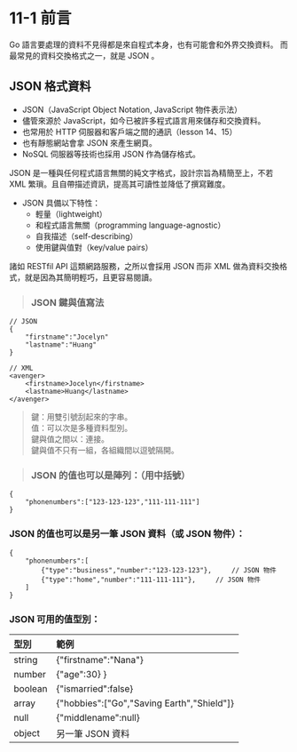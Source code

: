 # 11-1 前言
Go 語言要處理的資料不見得都是來自程式本身，也有可能會和外界交換資料。  而最常見的資料交換格式之一，就是 JSON 。

## JSON 格式資料
* JSON（JavaScript Object Notation, JavaScript 物件表示法）
* 儘管來源於 JavaScript，如今已被許多程式語言用來儲存和交換資料。
* 也常用於 HTTP 伺服器和客戶端之間的通訊（lesson 14、15）
* 也有靜態網站會拿 JSON 來產生網頁。
* NoSQL 伺服器等技術也採用 JSON 作為儲存格式。

JSON 是一種與任何程式語言無關的純文字格式，設計宗旨為精簡至上，不若 XML 繁瑣。且自帶描述資訊，提高其可讀性並降低了撰寫難度。  

* JSON 具備以下特性：
	* 輕量（lightweight）
    * 和程式語言無關（programming language-agnostic）
    * 自我描述（self-describing）
    * 使用鍵與值對（key/value pairs）

諸如 RESTfil API 這類網路服務，之所以會採用 JSON 而非 XML 做為資料交換格式，就是因為其簡明輕巧，且更容易閱讀。

> ### JSON 鍵與值寫法
```
// JSON
{
    "firstname":"Jocelyn"
    "lastname":"Huang"
}

// XML
<avenger>
    <firstname>Jocelyn</firstname>
    <lastname>Huang</lastname>
</avenger>

```
> 鍵：用雙引號刮起來的字串。  
> 值：可以次是多種資料型別。  
> 鍵與值之間以：連接。  
> 鍵與值不只有一組，各組織間以逗號隔開。

> ### JSON 的值也可以是陣列：（用中括號）
```
{
    "phonenumbers":["123-123-123","111-111-111"]
}
```

### JSON 的值也可以是另一筆 JSON 資料（或 JSON 物件）：
```
{
    "phonenumbers":[
        {"type":"business","number":"123-123-123"},     // JSON 物件
        {"type":"home","number":"111-111-111"},     // JSON 物件
    ]
}
```

### JSON 可用的值型別：

|  型別   | 範例  |
|  :----  | :----  |
| string  |  {"firstname":"Nana"} |
| number  |  {"age":30} }         |
| boolean |  {"ismarried":false}  |
| array   |  {"hobbies":["Go","Saving Earth","Shield"]} |
| null    |  {"middlename":null}  |
| object  |  另一筆 JSON 資料     |

